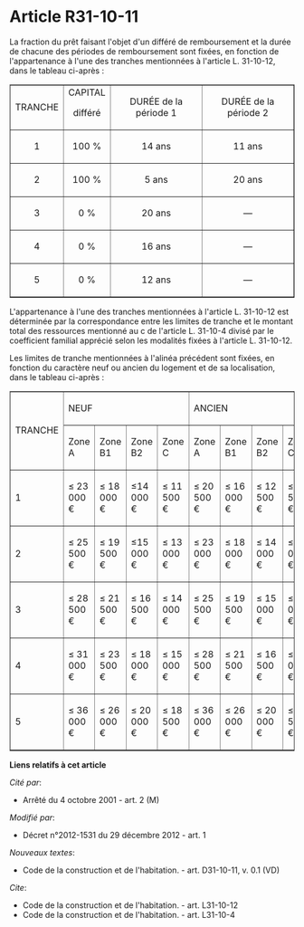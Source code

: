 # Article R31-10-11

La fraction du prêt faisant l'objet d'un différé de remboursement et la durée de chacune des périodes de remboursement sont
fixées, en fonction de l'appartenance à l'une des tranches mentionnées à l'article L. 31-10-12, dans le tableau ci-après : 

<table width="680" border="1">
  <tbody>
    <tr>
      <td align="center"> TRANCHE</td>
      <td align="center"> CAPITAL

différé</td>
      <td align="center"> DURÉE de la période 1</td>
      <td align="center"> DURÉE de la période 2</td>
    </tr>
    <tr>
      <td align="center">

1

</td>
      <td align="center">

100 %

</td>
      <td align="center">

14 ans

</td>
      <td align="center">

11 ans

</td>
    </tr>
    <tr>
      <td align="center">

2

</td>
      <td align="center">

100 %

</td>
      <td align="center">

5 ans

</td>
      <td align="center">

20 ans

</td>
    </tr>
    <tr>
      <td align="center">

3

</td>
      <td align="center">

0 %

</td>
      <td align="center">

20 ans

</td>
      <td align="center">

―

</td>
    </tr>
    <tr>
      <td align="center">

4

</td>
      <td align="center">

0 %

</td>
      <td align="center">

16 ans

</td>
      <td align="center">

―

</td>
    </tr>
    <tr>
      <td align="center">

5

</td>
      <td align="center">

0 %

</td>
      <td align="center">

12 ans

</td>
      <td align="center">

―</td>
    </tr>
  </tbody>
</table>

L'appartenance à l'une des tranches mentionnées à l'article L. 31-10-12 est déterminée par la correspondance entre les
limites de tranche et le montant total des ressources mentionné au c de l'article L. 31-10-4 divisé par le coefficient
familial apprécié selon les modalités fixées à l'article L. 31-10-12. 

Les limites de tranche mentionnées à l'alinéa précédent sont fixées, en fonction du caractère neuf ou ancien du logement et
de sa localisation, dans le tableau ci-après : 

<table width="680" cellpadding="0" border="1">
  <tbody>
    <tr>
      <td rowspan="2">

TRANCHE

</td>
      <td colspan="4">

NEUF

</td>
      <td colspan="4">

ANCIEN

</td>
    </tr>
    <tr>
      <td>

Zone A 

</td>
      <td>

Zone B1 

</td>
      <td>

Zone B2 

</td>
      <td>

Zone C 

</td>
      <td>

Zone A 

</td>
      <td>

Zone B1 

</td>
      <td>

Zone B2 

</td>
      <td>

Zone C 

</td>
    </tr>
    <tr>
      <td>

1 

</td>
      <td>

≤ 23 000 € 

</td>
      <td>

≤ 18 000 € 

</td>
      <td>

≤14 000 € 

</td>
      <td>

≤ 11 500 € 

</td>
      <td>

≤ 20 500 € 

</td>
      <td>

≤ 16 000 € 

</td>
      <td>

≤ 12 500 € 

</td>
      <td>

≤ 11 500 € 

</td>
    </tr>
    <tr>
      <td>

2 

</td>
      <td>

≤ 25 500 € 

</td>
      <td>

≤ 19 500 € 

</td>
      <td>

≤15 000 € 

</td>
      <td>

≤ 13 000 € 

</td>
      <td>

≤ 23 000 € 

</td>
      <td>

≤ 18 000 € 

</td>
      <td>

≤ 14 000 € 

</td>
      <td>

≤ 13 000 € 

</td>
    </tr>
    <tr>
      <td>

3 

</td>
      <td>

≤ 28 500 € 

</td>
      <td>

≤ 21 500 € 

</td>
      <td>

≤ 16 500 € 

</td>
      <td>

≤ 14 000 € 

</td>
      <td>

≤ 25 500 € 

</td>
      <td>

≤ 19 500 € 

</td>
      <td>

≤ 15 000 € 

</td>
      <td>

≤ 14 000 € 

</td>
    </tr>
    <tr>
      <td>

4 

</td>
      <td>

≤ 31 000 € 

</td>
      <td>

≤ 23 500 € 

</td>
      <td>

≤ 18 000 € 

</td>
      <td>

≤ 15 000 € 

</td>
      <td>

≤ 28 500 € 

</td>
      <td>

≤ 21 500 € 

</td>
      <td>

≤ 16 500 € 

</td>
      <td>

≤ 15 000 € 

</td>
    </tr>
    <tr>
      <td>

5 

</td>
      <td>

≤ 36 000 € 

</td>
      <td>

≤ 26 000 € 

</td>
      <td>

≤ 20 000 € 

</td>
      <td>

≤ 18 500 € 

</td>
      <td>

≤ 36 000 € 

</td>
      <td>

≤ 26 000 € 

</td>
      <td>

≤ 20 000 € 

</td>
      <td>

≤ 18 500 € 

</td>
    </tr>
  </tbody>
</table>

**Liens relatifs à cet article**

_Cité par_:

  - Arrêté du 4 octobre 2001 - art. 2 (M)

_Modifié par_:

  - Décret n°2012-1531 du 29 décembre 2012 - art. 1

_Nouveaux textes_:

  - Code de la construction et de l'habitation. - art. D31-10-11, v. 0.1 (VD)

_Cite_:

  - Code de la construction et de l'habitation. - art. L31-10-12
  - Code de la construction et de l'habitation. - art. L31-10-4
